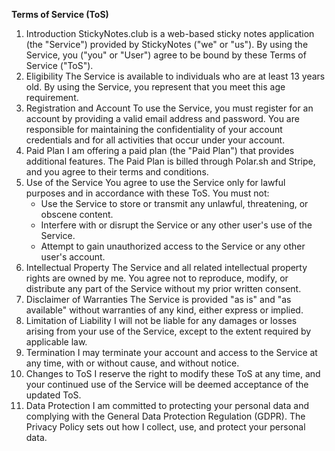 **Terms of Service (ToS)**
1. Introduction
StickyNotes.club is a web-based sticky notes application (the "Service") provided by StickyNotes ("we" or "us"). By using the Service, you ("you" or "User") agree to be bound by these Terms of Service ("ToS").
2. Eligibility
The Service is available to individuals who are at least 13 years old. By using the Service, you represent that you meet this age requirement.
3. Registration and Account
To use the Service, you must register for an account by providing a valid email address and password. You are responsible for maintaining the confidentiality of your account credentials and for all activities that occur under your account.
4. Paid Plan
I am offering a paid plan (the "Paid Plan") that provides additional features. The Paid Plan is billed through Polar.sh and Stripe, and you agree to their terms and conditions.
5. Use of the Service
You agree to use the Service only for lawful purposes and in accordance with these ToS. You must not:
	* Use the Service to store or transmit any unlawful, threatening, or obscene content.
	* Interfere with or disrupt the Service or any other user's use of the Service.
	* Attempt to gain unauthorized access to the Service or any other user's account.
6. Intellectual Property
The Service and all related intellectual property rights are owned by me. You agree not to reproduce, modify, or distribute any part of the Service without my prior written consent.
7. Disclaimer of Warranties
The Service is provided "as is" and "as available" without warranties of any kind, either express or implied.
8. Limitation of Liability
I will not be liable for any damages or losses arising from your use of the Service, except to the extent required by applicable law.
9. Termination
I may terminate your account and access to the Service at any time, with or without cause, and without notice.
10. Changes to ToS
I reserve the right to modify these ToS at any time, and your continued use of the Service will be deemed acceptance of the updated ToS.
11. Data Protection
I am committed to protecting your personal data and complying with the General Data Protection Regulation (GDPR). The Privacy Policy sets out how I collect, use, and protect your personal data.